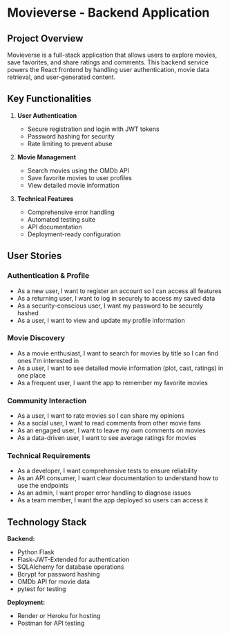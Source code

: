 # Movieverse - Backend Application

## Project Overview

Movieverse is a full-stack application that allows users to explore movies, save favorites, and share ratings and comments. This backend service powers the React frontend by handling user authentication, movie data retrieval, and user-generated content.

## Key Functionalities

1. **User Authentication**
   - Secure registration and login with JWT tokens
   - Password hashing for security
   - Rate limiting to prevent abuse

2. **Movie Management**
   - Search movies using the OMDb API
   - Save favorite movies to user profiles
   - View detailed movie information


3. **Technical Features**
   - Comprehensive error handling
   - Automated testing suite
   - API documentation
   - Deployment-ready configuration

## User Stories

### Authentication & Profile
- As a new user, I want to register an account so I can access all features
- As a returning user, I want to log in securely to access my saved data
- As a security-conscious user, I want my password to be securely hashed
- As a user, I want to view and update my profile information

### Movie Discovery
- As a movie enthusiast, I want to search for movies by title so I can find ones I'm interested in
- As a user, I want to see detailed movie information (plot, cast, ratings) in one place
- As a frequent user, I want the app to remember my favorite movies

### Community Interaction
- As a user, I want to rate movies so I can share my opinions
- As a social user, I want to read comments from other movie fans
- As an engaged user, I want to leave my own comments on movies
- As a data-driven user, I want to see average ratings for movies

### Technical Requirements
- As a developer, I want comprehensive tests to ensure reliability
- As an API consumer, I want clear documentation to understand how to use the endpoints
- As an admin, I want proper error handling to diagnose issues
- As a team member, I want the app deployed so users can access it

## Technology Stack

**Backend:**
- Python Flask
- Flask-JWT-Extended for authentication
- SQLAlchemy for database operations
- Bcrypt for password hashing
- OMDb API for movie data
- pytest for testing

**Deployment:**
- Render or Heroku for hosting
- Postman for API testing

